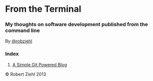 # From the Terminal

### My thoughts on software development published from the command line

By [@robziehl](https://twitter.com/robziehl)

### Index

1. [A Simple Git Powered Blog](https://github.com/rziehl/from_the_terminal/blob/master/001_a_simple_git_powered_blog.md)

© Robert Ziehl 2013
